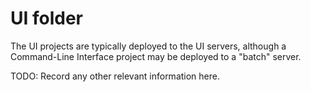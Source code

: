 ﻿# UI folder

The UI projects are typically deployed to the UI servers, although a Command-Line Interface project may be deployed to a "batch" server.

TODO:  Record any other relevant information here.

